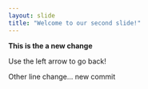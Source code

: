 ```yaml
---
layout: slide
title: "Welcome to our second slide!"
---
```


<b>This is the a new change</b>

Use the left arrow to go back!


Other line change... new commit
